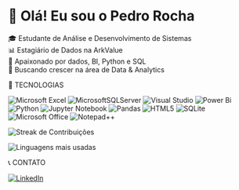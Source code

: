 # 👋 Olá! Eu sou o Pedro Rocha

🎓 Estudante de Análise e Desenvolvimento de Sistemas  
📊 Estagiário de Dados na ArkValue  
🔎 Apaixonado por dados, BI, Python e SQL  
🚀 Buscando crescer na área de Data & Analytics


💼 TECNOLOGIAS

![Microsoft Excel](https://img.shields.io/badge/Microsoft_Excel-217346?style=for-the-badge&logo=microsoft-excel&logoColor=white)
![MicrosoftSQLServer](https://img.shields.io/badge/Microsoft%20SQL%20Server-CC2927?style=for-the-badge&logo=microsoft%20sql%20server&logoColor=white) 
![Visual Studio](https://img.shields.io/badge/Visual%20Studio-5C2D91.svg?style=for-the-badge&logo=visual-studio&logoColor=white)
![Power Bi](https://img.shields.io/badge/power_bi-F2C811?style=for-the-badge&logo=powerbi&logoColor=black) 
![Python](https://img.shields.io/badge/python-3670A0?style=for-the-badge&logo=python&logoColor=ffdd54) 
![Jupyter Notebook](https://img.shields.io/badge/jupyter-%23FA0F00.svg?style=for-the-badge&logo=jupyter&logoColor=white)
![Pandas](https://img.shields.io/badge/pandas-%23150458.svg?style=for-the-badge&logo=pandas&logoColor=white)
![HTML5](https://img.shields.io/badge/html5-%23E34F26.svg?style=for-the-badge&logo=html5&logoColor=white) 
![SQLite](https://img.shields.io/badge/sqlite-%2307405e.svg?style=for-the-badge&logo=sqlite&logoColor=white) 
![Microsoft Office](https://img.shields.io/badge/Microsoft_Office-D83B01?style=for-the-badge&logo=microsoft-office&logoColor=white)
![Notepad++](https://img.shields.io/badge/Notepad++-90E59A.svg?style=for-the-badge&logo=notepad%2b%2b&logoColor=black)



<!-- Streak (dias seguidos de contribuição) -->
![Streak de Contribuições](https://nirzak-streak-stats.vercel.app/?user=PepoLab&theme=dark&hide_border=false)<br/>

<!-- Linguagens mais usadas -->
![Linguagens mais usadas](https://github-readme-stats.vercel.app/api/top-langs/?username=PepoLab&theme=dark&hide_border=false&include_all_commits=false&count_private=false&layout=compact)

 📞 CONTATO
  
   [![LinkedIn](https://img.shields.io/badge/linkedin-%230077B5.svg?style=for-the-badge&logo=linkedin&logoColor=white)](https://www.linkedin.com/in/pedromartrocha/)
